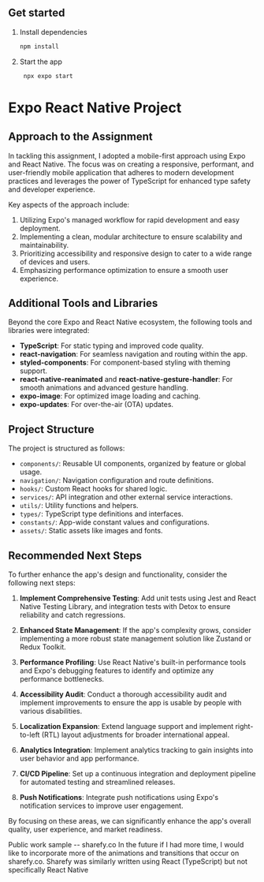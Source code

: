 ## Get started

1. Install dependencies

   ```bash
   npm install
   ```

2. Start the app

   ```bash
    npx expo start
   ```

# Expo React Native Project

## Approach to the Assignment

In tackling this assignment, I adopted a mobile-first approach using Expo and React Native. The focus was on creating a responsive, performant, and user-friendly mobile application that adheres to modern development practices and leverages the power of TypeScript for enhanced type safety and developer experience.

Key aspects of the approach include:

1. Utilizing Expo's managed workflow for rapid development and easy deployment.
2. Implementing a clean, modular architecture to ensure scalability and maintainability.
3. Prioritizing accessibility and responsive design to cater to a wide range of devices and users.
4. Emphasizing performance optimization to ensure a smooth user experience.

## Additional Tools and Libraries

Beyond the core Expo and React Native ecosystem, the following tools and libraries were integrated:

- **TypeScript**: For static typing and improved code quality.
- **react-navigation**: For seamless navigation and routing within the app.
- **styled-components**: For component-based styling with theming support.
- **react-native-reanimated** and **react-native-gesture-handler**: For smooth animations and advanced gesture handling.
- **expo-image**: For optimized image loading and caching.
- **expo-updates**: For over-the-air (OTA) updates.

## Project Structure

The project is structured as follows:


- `components/`: Reusable UI components, organized by feature or global usage.
- `navigation/`: Navigation configuration and route definitions.
- `hooks/`: Custom React hooks for shared logic.
- `services/`: API integration and other external service interactions.
- `utils/`: Utility functions and helpers.
- `types/`: TypeScript type definitions and interfaces.
- `constants/`: App-wide constant values and configurations.
- `assets/`: Static assets like images and fonts.

## Recommended Next Steps

To further enhance the app's design and functionality, consider the following next steps:

1. **Implement Comprehensive Testing**: Add unit tests using Jest and React Native Testing Library, and integration tests with Detox to ensure reliability and catch regressions.

2. **Enhanced State Management**: If the app's complexity grows, consider implementing a more robust state management solution like Zustand or Redux Toolkit.

3. **Performance Profiling**: Use React Native's built-in performance tools and Expo's debugging features to identify and optimize any performance bottlenecks.

4. **Accessibility Audit**: Conduct a thorough accessibility audit and implement improvements to ensure the app is usable by people with various disabilities.

5. **Localization Expansion**: Extend language support and implement right-to-left (RTL) layout adjustments for broader international appeal.

6. **Analytics Integration**: Implement analytics tracking to gain insights into user behavior and app performance.

7. **CI/CD Pipeline**: Set up a continuous integration and deployment pipeline for automated testing and streamlined releases.

8. **Push Notifications**: Integrate push notifications using Expo's notification services to improve user engagement.

By focusing on these areas, we can significantly enhance the app's overall quality, user experience, and market readiness.


Public work sample -- sharefy.co
In the future if I had more time, I would like to incorporate more of the animations and transitions that occur on sharefy.co. Sharefy was similarly written using React (TypeScript) but not specifically React Native
